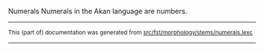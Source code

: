 Numerals
Numerals in the Akan language are numbers.

* * *

<small>This (part of) documentation was generated from [src/fst/morphology/stems/numerals.lexc](https://github.com/giellalt/lang-aka/blob/main/src/fst/morphology/stems/numerals.lexc)</small>

---

